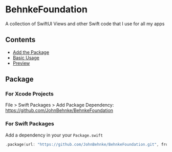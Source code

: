 # BehnkeFoundation
A collection of SwiftUI Views and other Swift code that I use for all my apps

## Contents

- [Add the Package](#package)
- [Basic Usage](#basic-usage)
- [Preview](#preview)

## Package

### For Xcode Projects

File > Swift Packages > Add Package Dependency: https://github.com/JohnBehnke/BehnkeFoundation

### For Swift Packages

Add a dependency in your your `Package.swift`

```swift
.package(url: "https://github.com/JohnBehnke/BehnkeFoundation.git", from: "1.0.0"),
```
